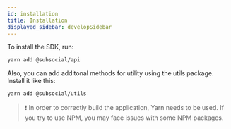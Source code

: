 ```yaml
---
id: installation
title: Installation
displayed_sidebar: developSidebar
---
```


<head>
  <title>Installing The Subsocial JS SDK</title>
</head>

To install the SDK, run:

```bash
yarn add @subsocial/api
```

Also, you can add additonal methods for utility using the utils package. Install it like this:

```bash
yarn add @subsocial/utils
```

> :exclamation: In order to correctly build the application, Yarn needs to be used. If you try to use NPM, you may face issues with some NPM packages.
